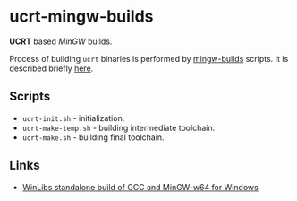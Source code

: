 # ucrt-mingw-builds

**UCRT** based *MinGW* builds. 

Process of building `ucrt` binaries is performed by [mingw-builds](https://github.com/RoEdAl/mingw-builds) scripts.
It is described briefly [here](https://github.com/niXman/mingw-builds/issues/580).

## Scripts

* `ucrt-init.sh` - initialization.
* `ucrt-make-temp.sh` - building intermediate toolchain.
* `ucrt-make.sh` - building final toolchain.

## Links

* [WinLibs standalone build of GCC and MinGW-w64 for Windows](https://winlibs.com/)
